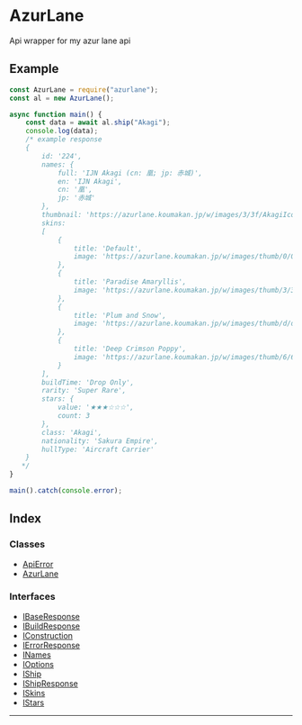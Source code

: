 
AzurLane
========

Api wrapper for my azur lane api

Example
-------

```js
const AzurLane = require("azurlane");
const al = new AzurLane();

async function main() {
    const data = await al.ship("Akagi");
    console.log(data);
    /* example response
    {   
        id: '224',
        names: {
            full: 'IJN Akagi (cn: 凰; jp: 赤城)',
            en: 'IJN Akagi',
            cn: '凰',
            jp: '赤城'
        },
        thumbnail: 'https://azurlane.koumakan.jp/w/images/3/3f/AkagiIcon.png',
        skins:
        [
            { 
                title: 'Default',
                image: 'https://azurlane.koumakan.jp/w/images/thumb/0/06/Akagi.png/600px-Akagi.png'
            },
            {
                title: 'Paradise Amaryllis',
                image: 'https://azurlane.koumakan.jp/w/images/thumb/3/39/AkagiSummer.png/600px-AkagiSummer.png'
            },
            {
                title: 'Plum and Snow',
                image: 'https://azurlane.koumakan.jp/w/images/thumb/d/d0/AkagiNew_Year.png/533px-AkagiNew_Year.png'
            },
            {
                title: 'Deep Crimson Poppy',
                image: 'https://azurlane.koumakan.jp/w/images/thumb/6/65/AkagiPledge.png/505px-AkagiPledge.png'
            } 
        ],
        buildTime: 'Drop Only',
        rarity: 'Super Rare',
        stars: {
            value: '★★★☆☆☆',
            count: 3
        },
        class: 'Akagi',
        nationality: 'Sakura Empire',
        hullType: 'Aircraft Carrier'
    }
   */
}

main().catch(console.error);
```

## Index

### Classes

* [ApiError](classes/apierror.md)
* [AzurLane](classes/azurlane.md)

### Interfaces

* [IBaseResponse](interfaces/ibaseresponse.md)
* [IBuildResponse](interfaces/ibuildresponse.md)
* [IConstruction](interfaces/iconstruction.md)
* [IErrorResponse](interfaces/ierrorresponse.md)
* [INames](interfaces/inames.md)
* [IOptions](interfaces/ioptions.md)
* [IShip](interfaces/iship.md)
* [IShipResponse](interfaces/ishipresponse.md)
* [ISkins](interfaces/iskins.md)
* [IStars](interfaces/istars.md)

---

